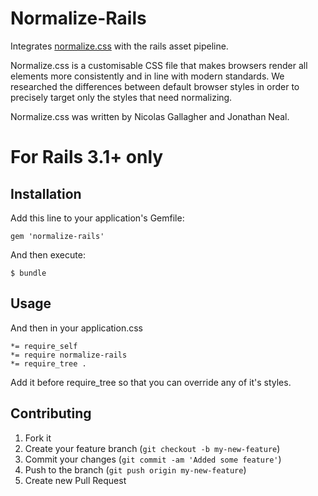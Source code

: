 # Normalize-Rails

Integrates [normalize.css](http://necolas.github.com/normalize.css/) with the rails asset pipeline.

Normalize.css is a customisable CSS file that makes browsers render all elements more consistently and in line with modern standards. We researched the differences between default browser styles in order to precisely target only the styles that need normalizing.

Normalize.css was written by Nicolas Gallagher and Jonathan Neal. 

# For Rails 3.1+ only

## Installation

Add this line to your application's Gemfile:

    gem 'normalize-rails'

And then execute:

    $ bundle

## Usage


And then in your application.css

    *= require_self
    *= require normalize-rails
    *= require_tree .
    
Add it before require_tree so that you can override any of it's styles.

## Contributing

1. Fork it
2. Create your feature branch (`git checkout -b my-new-feature`)
3. Commit your changes (`git commit -am 'Added some feature'`)
4. Push to the branch (`git push origin my-new-feature`)
5. Create new Pull Request
